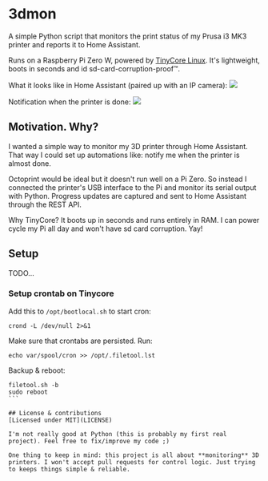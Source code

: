 # 3dmon

A simple Python script that monitors the print status of my Prusa i3 MK3 printer and reports it to Home Assistant.

Runs on a Raspberry Pi Zero W, powered by [TinyCore Linux](http://tinycorelinux.net). It's lightweight, boots in seconds and id sd-card-corruption-proof™️.

What it looks like in Home Assistant (paired up with an IP camera):
![](https://savjee.github.io/3dmon/screenshot.png)

Notification when the printer is done:
![](https://savjee.github.io/3dmon/screenshot-notification.jpg)

## Motivation. Why?
I wanted a simple way to monitor my 3D printer through Home Assistant. That way I could set up automations like: notify me when the printer is almost done.

Octoprint would be ideal but it doesn't run well on a Pi Zero. So instead I connected the printer's USB interface to the Pi and monitor its serial output with Python. Progress updates are captured and sent to Home Assistant through the REST API.

Why TinyCore? It boots up in seconds and runs entirely in RAM. I can power cycle my Pi all day and won't have sd card corruption. Yay!

## Setup
TODO...

### Setup crontab on Tinycore
Add this to `/opt/bootlocal.sh` to start cron:

```
crond -L /dev/null 2>&1
```

Make sure that crontabs are persisted. Run: 

```
echo var/spool/cron >> /opt/.filetool.lst
```

Backup & reboot:
````
filetool.sh -b
sudo reboot
```

## License & contributions
[Licensed under MIT](LICENSE)

I'm not really good at Python (this is probably my first real project). Feel free to fix/improve my code ;)

One thing to keep in mind: this project is all about **monitoring** 3D printers. I won't accept pull requests for control logic. Just trying to keeps things simple & reliable.
